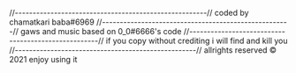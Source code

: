 //------------------------------------------------------//
coded by chamatkari baba#6969
//-----------------------------------------------------//
gaws and music based on 0_0#6666's code
//----------------------------------------------------//
if you copy without crediting i will find and kill you
//---------------------------------------------------//
allrights reserved © 2021
enjoy using it